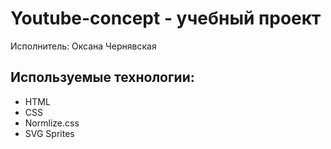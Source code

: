 # Youtube-concept - учебный проект
Исполнитель: Оксана Чернявская

## Используемые технологии:
- HTML
- CSS
- Normlize.css
- SVG Sprites
